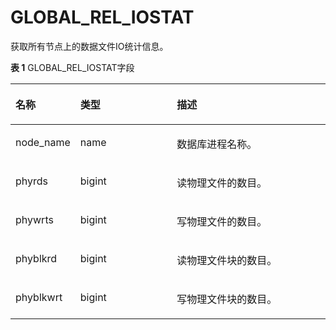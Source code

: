 # GLOBAL\_REL\_IOSTAT

获取所有节点上的数据文件IO统计信息。

**表 1**  GLOBAL\_REL\_IOSTAT字段

<a name="zh-cn_topic_0237122573_table5381445410"></a>
<table><thead align="left"><tr id="zh-cn_topic_0237122573_row218620441549"><th class="cellrowborder" valign="top" width="17.27%" id="mcps1.2.4.1.1"><p id="zh-cn_topic_0237122573_p1418611447417"><a name="zh-cn_topic_0237122573_p1418611447417"></a><a name="zh-cn_topic_0237122573_p1418611447417"></a><strong id="zh-cn_topic_0237122573_b17186444946"><a name="zh-cn_topic_0237122573_b17186444946"></a><a name="zh-cn_topic_0237122573_b17186444946"></a>名称</strong></p>
</th>
<th class="cellrowborder" valign="top" width="31.71%" id="mcps1.2.4.1.2"><p id="zh-cn_topic_0237122573_p1918619442417"><a name="zh-cn_topic_0237122573_p1918619442417"></a><a name="zh-cn_topic_0237122573_p1918619442417"></a><strong id="zh-cn_topic_0237122573_b81867441940"><a name="zh-cn_topic_0237122573_b81867441940"></a><a name="zh-cn_topic_0237122573_b81867441940"></a>类型</strong></p>
</th>
<th class="cellrowborder" valign="top" width="51.019999999999996%" id="mcps1.2.4.1.3"><p id="zh-cn_topic_0237122573_p13186154413420"><a name="zh-cn_topic_0237122573_p13186154413420"></a><a name="zh-cn_topic_0237122573_p13186154413420"></a><strong id="zh-cn_topic_0237122573_b161871044343"><a name="zh-cn_topic_0237122573_b161871044343"></a><a name="zh-cn_topic_0237122573_b161871044343"></a>描述</strong></p>
</th>
</tr>
</thead>
<tbody><tr id="zh-cn_topic_0237122573_row1418774411416"><td class="cellrowborder" valign="top" width="17.27%" headers="mcps1.2.4.1.1 "><p id="zh-cn_topic_0237122573_p31871144549"><a name="zh-cn_topic_0237122573_p31871144549"></a><a name="zh-cn_topic_0237122573_p31871144549"></a>node_name</p>
</td>
<td class="cellrowborder" valign="top" width="31.71%" headers="mcps1.2.4.1.2 "><p id="zh-cn_topic_0237122573_p20187144417413"><a name="zh-cn_topic_0237122573_p20187144417413"></a><a name="zh-cn_topic_0237122573_p20187144417413"></a>name</p>
</td>
<td class="cellrowborder" valign="top" width="51.019999999999996%" headers="mcps1.2.4.1.3 "><p id="zh-cn_topic_0237122573_p51874441144"><a name="zh-cn_topic_0237122573_p51874441144"></a><a name="zh-cn_topic_0237122573_p51874441144"></a>数据库进程名称。</p>
</td>
</tr>
<tr id="zh-cn_topic_0237122573_row19190744943"><td class="cellrowborder" valign="top" width="17.27%" headers="mcps1.2.4.1.1 "><p id="zh-cn_topic_0237122573_p171901444240"><a name="zh-cn_topic_0237122573_p171901444240"></a><a name="zh-cn_topic_0237122573_p171901444240"></a>phyrds</p>
</td>
<td class="cellrowborder" valign="top" width="31.71%" headers="mcps1.2.4.1.2 "><p id="zh-cn_topic_0237122573_p3191844743"><a name="zh-cn_topic_0237122573_p3191844743"></a><a name="zh-cn_topic_0237122573_p3191844743"></a>bigint</p>
</td>
<td class="cellrowborder" valign="top" width="51.019999999999996%" headers="mcps1.2.4.1.3 "><p id="zh-cn_topic_0237122573_p1119118443413"><a name="zh-cn_topic_0237122573_p1119118443413"></a><a name="zh-cn_topic_0237122573_p1119118443413"></a>读物理文件的数目。</p>
</td>
</tr>
<tr id="zh-cn_topic_0237122573_row1419124418414"><td class="cellrowborder" valign="top" width="17.27%" headers="mcps1.2.4.1.1 "><p id="zh-cn_topic_0237122573_p3191844348"><a name="zh-cn_topic_0237122573_p3191844348"></a><a name="zh-cn_topic_0237122573_p3191844348"></a>phywrts</p>
</td>
<td class="cellrowborder" valign="top" width="31.71%" headers="mcps1.2.4.1.2 "><p id="zh-cn_topic_0237122573_p1519118441547"><a name="zh-cn_topic_0237122573_p1519118441547"></a><a name="zh-cn_topic_0237122573_p1519118441547"></a>bigint</p>
</td>
<td class="cellrowborder" valign="top" width="51.019999999999996%" headers="mcps1.2.4.1.3 "><p id="zh-cn_topic_0237122573_p171925441344"><a name="zh-cn_topic_0237122573_p171925441344"></a><a name="zh-cn_topic_0237122573_p171925441344"></a>写物理文件的数目。</p>
</td>
</tr>
<tr id="zh-cn_topic_0237122573_row3192844246"><td class="cellrowborder" valign="top" width="17.27%" headers="mcps1.2.4.1.1 "><p id="zh-cn_topic_0237122573_p1919217443418"><a name="zh-cn_topic_0237122573_p1919217443418"></a><a name="zh-cn_topic_0237122573_p1919217443418"></a>phyblkrd</p>
</td>
<td class="cellrowborder" valign="top" width="31.71%" headers="mcps1.2.4.1.2 "><p id="zh-cn_topic_0237122573_p1319210441047"><a name="zh-cn_topic_0237122573_p1319210441047"></a><a name="zh-cn_topic_0237122573_p1319210441047"></a>bigint</p>
</td>
<td class="cellrowborder" valign="top" width="51.019999999999996%" headers="mcps1.2.4.1.3 "><p id="zh-cn_topic_0237122573_p1419310441443"><a name="zh-cn_topic_0237122573_p1419310441443"></a><a name="zh-cn_topic_0237122573_p1419310441443"></a>读物理文件块的数目。</p>
</td>
</tr>
<tr id="zh-cn_topic_0237122573_row11936443410"><td class="cellrowborder" valign="top" width="17.27%" headers="mcps1.2.4.1.1 "><p id="zh-cn_topic_0237122573_p161938441941"><a name="zh-cn_topic_0237122573_p161938441941"></a><a name="zh-cn_topic_0237122573_p161938441941"></a>phyblkwrt</p>
</td>
<td class="cellrowborder" valign="top" width="31.71%" headers="mcps1.2.4.1.2 "><p id="zh-cn_topic_0237122573_p6193344842"><a name="zh-cn_topic_0237122573_p6193344842"></a><a name="zh-cn_topic_0237122573_p6193344842"></a>bigint</p>
</td>
<td class="cellrowborder" valign="top" width="51.019999999999996%" headers="mcps1.2.4.1.3 "><p id="zh-cn_topic_0237122573_p61937441547"><a name="zh-cn_topic_0237122573_p61937441547"></a><a name="zh-cn_topic_0237122573_p61937441547"></a>写物理文件块的数目。</p>
</td>
</tr>
</tbody>
</table>

